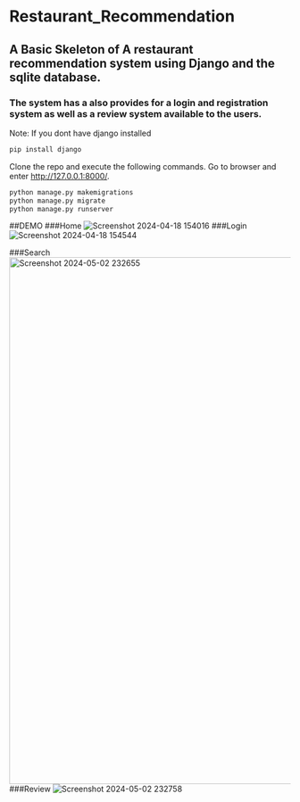 # Restaurant_Recommendation
## A Basic Skeleton of A restaurant recommendation system using Django and the sqlite database.
### The system has a also provides for a login and registration system as well as a review system available to the users.
Note: If you dont have django installed
```bash
pip install django
```
Clone the repo and execute the following commands. Go to browser and enter http://127.0.0.1:8000/.


```python
python manage.py makemigrations
python manage.py migrate
python manage.py runserver
```
##DEMO
###Home
![Screenshot 2024-04-18 154016](https://github.com/pranavmenon2408/Restaurant_Recommendation/assets/118175842/9a5e086a-af1a-4155-ac14-c22c029b1538)
###Login
![Screenshot 2024-04-18 154544](https://github.com/pranavmenon2408/Restaurant_Recommendation/assets/118175842/485f79f6-d608-4e18-bc94-13ed4e4d7b96)

###Search
<img width="945" alt="Screenshot 2024-05-02 232655" src="https://github.com/pranavmenon2408/Restaurant_Recommendation/assets/118175842/b028dfdb-a774-495c-b45c-389619ee4f03">
###Review
![Screenshot 2024-05-02 232758](https://github.com/pranavmenon2408/Restaurant_Recommendation/assets/118175842/72fe5027-b2f9-446d-aab6-efaf70d41386)
